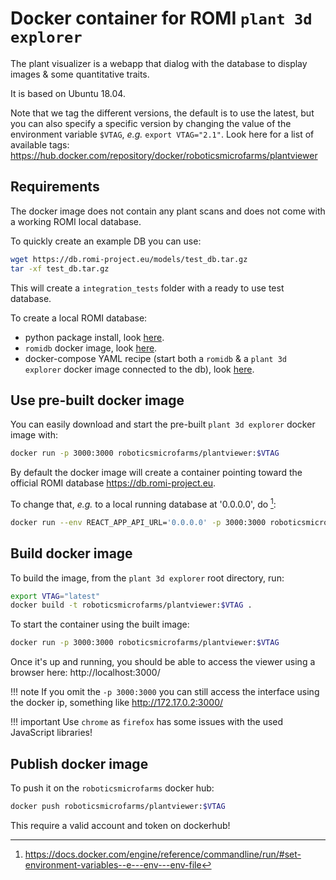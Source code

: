 Docker container for ROMI `plant 3d explorer`
=====================================

The plant visualizer is a webapp that dialog with the database to display images & some quantitative traits.

It is based on Ubuntu 18.04.

Note that we tag the different versions, the default is to use the latest, but you can also specify a specific version by changing the value of the environment variable `$VTAG`, *e.g.* `export VTAG="2.1"`.
Look here for a list of available tags: https://hub.docker.com/repository/docker/roboticsmicrofarms/plantviewer


## Requirements

The docker image does not contain any plant scans and does not come with a working ROMI local database.

To quickly create an example DB you can use:
```bash
wget https://db.romi-project.eu/models/test_db.tar.gz
tar -xf test_db.tar.gz
```
This will create a `integration_tests` folder with a ready to use test database. 

To create a local ROMI database:

* python package install, look [here](../install/romidb_setup.md).
* `romidb` docker image, look [here](romidb_docker.md).
* docker-compose YAML recipe (start both a `romidb` & a `plant 3d explorer` docker image connected to the db), look [here](docker_compose.md).


## Use pre-built docker image
You can easily download and start the pre-built `plant 3d explorer` docker image with:
```bash
docker run -p 3000:3000 roboticsmicrofarms/plantviewer:$VTAG
```

By default the docker image will create a container pointing toward the official ROMI database https://db.romi-project.eu.

To change that, _e.g._ to a local running database at '0.0.0.0', do [^1]:
```bash
docker run --env REACT_APP_API_URL='0.0.0.0' -p 3000:3000 roboticsmicrofarms/plantviewer:$VTAG
```

[^1]: https://docs.docker.com/engine/reference/commandline/run/#set-environment-variables--e---env---env-file

## Build docker image
To build the image, from the `plant 3d explorer` root directory, run:
```bash
export VTAG="latest"
docker build -t roboticsmicrofarms/plantviewer:$VTAG .
```
To start the container using the built image:
```bash
docker run -p 3000:3000 roboticsmicrofarms/plantviewer:$VTAG
```
Once it's up and running, you should be able to access the viewer using a browser here: http://localhost:3000/

!!! note
    If you omit the `-p 3000:3000` you can still access the interface using the docker ip, something like http://172.17.0.2:3000/

!!! important
    Use `chrome` as `firefox` has some issues with the used JavaScript libraries!


## Publish docker image
To push it on the `roboticsmicrofarms` docker hub:
```bash
docker push roboticsmicrofarms/plantviewer:$VTAG
```
This require a valid account and token on dockerhub!
